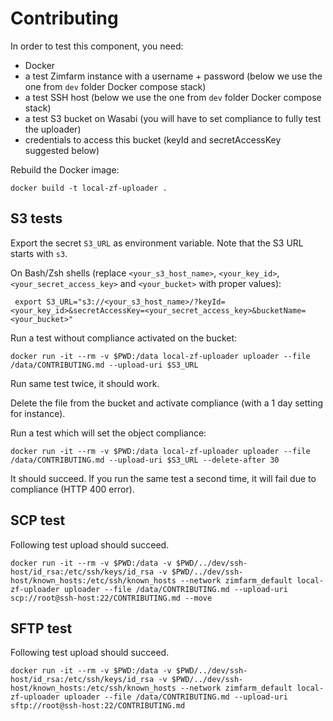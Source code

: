 # Contributing

In order to test this component, you need:
- Docker
- a test Zimfarm instance with a username + password (below we use the one from `dev` folder Docker compose stack)
- a test SSH host (below we use the one from `dev` folder Docker compose stack)
- a test S3 bucket on Wasabi (you will have to set compliance to fully test the uploader)
- credentials to access this bucket (keyId and secretAccessKey suggested below)

Rebuild the Docker image:

```
docker build -t local-zf-uploader .
```

## S3 tests

Export the secret `S3_URL` as environment variable. Note that the S3 URL starts with `s3`.


On Bash/Zsh shells (replace `<your_s3_host_name>`, `<your_key_id>`, `<your_secret_access_key>` and `<your_bucket>` with proper values):

```
 export S3_URL="s3://<your_s3_host_name>/?keyId=<your_key_id>&secretAccessKey=<your_secret_access_key>&bucketName=<your_bucket>"
```

Run a test without compliance activated on the bucket:

```
docker run -it --rm -v $PWD:/data local-zf-uploader uploader --file /data/CONTRIBUTING.md --upload-uri $S3_URL
```

Run same test twice, it should work.

Delete the file from the bucket and activate compliance (with a 1 day setting for instance).

Run a test which will set the object compliance:

```
docker run -it --rm -v $PWD:/data local-zf-uploader uploader --file /data/CONTRIBUTING.md --upload-uri $S3_URL --delete-after 30
```

It should succeed. If you run the same test a second time, it will fail due to compliance (HTTP 400 error).

## SCP test

Following test upload should succeed.

```
docker run -it --rm -v $PWD:/data -v $PWD/../dev/ssh-host/id_rsa:/etc/ssh/keys/id_rsa -v $PWD/../dev/ssh-host/known_hosts:/etc/ssh/known_hosts --network zimfarm_default local-zf-uploader uploader --file /data/CONTRIBUTING.md --upload-uri scp://root@ssh-host:22/CONTRIBUTING.md --move
```

## SFTP test

Following test upload should succeed.

```
docker run -it --rm -v $PWD:/data -v $PWD/../dev/ssh-host/id_rsa:/etc/ssh/keys/id_rsa -v $PWD/../dev/ssh-host/known_hosts:/etc/ssh/known_hosts --network zimfarm_default local-zf-uploader uploader --file /data/CONTRIBUTING.md --upload-uri sftp://root@ssh-host:22/CONTRIBUTING.md
```
